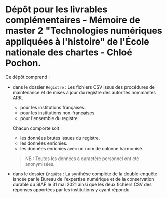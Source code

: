 # Dépôt pour les livrables complémentaires - Mémoire de master 2 "Technologies numériques appliquées à l'histoire" de l'École nationale des chartes - Chloé Pochon.



Ce dépôt comprend :

* dans le dossier `Registre` : 
Les fichiers CSV issus des procédures de maintenance et de mises à jour du registre des autorités nommantes ARK.
  - pour les institutions françaises.
  - pour les institutions non-françaises.
  - pour l'ensemble du registre.

  Chacun comporte soit :
    - les données brutes issues du registre.
    - les données enrichies.
    - les données enrichies avec un nom de colonne harmonisé.
    > NB : Toutes les données à caractère personnel ont été anonymisées.


* dans le  dossier `Enquête` : La synthèse complète de la double-enquête lancée par le Bureau de l'expertise numérique et de la conservation durable du SIAF le 31 mai 2021 ainsi que les deux fichiers CSV des réponses apportées par les institutions y ayant répondu.
